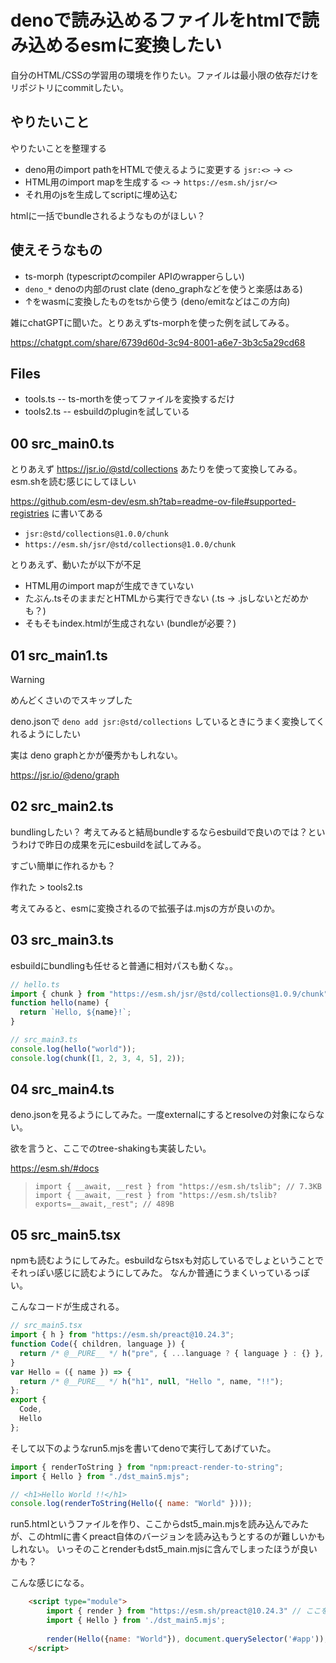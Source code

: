 # denoで読み込めるファイルをhtmlで読み込めるesmに変換したい

自分のHTML/CSSの学習用の環境を作りたい。ファイルは最小限の依存だけをリポジトリにcommitしたい。

## やりたいこと

やりたいことを整理する

- deno用のimport pathをHTMLで使えるように変更する `jsr:<>` -> `<>`
- HTML用のimport mapを生成する `<>` -> `https://esm.sh/jsr/<>`
- それ用のjsを生成してscriptに埋め込む

htmlに一括でbundleされるようなものがほしい？

## 使えそうなもの

- ts-morph (typescriptのcompiler APIのwrapperらしい)
- `deno_*` denoの内部のrust clate (deno_graphなどを使うと楽感はある)
- ↑をwasmに変換したものをtsから使う (deno/emitなどはこの方向)

雑にchatGPTに聞いた。とりあえずts-morphを使った例を試してみる。

https://chatgpt.com/share/6739d60d-3c94-8001-a6e7-3b3c5a29cd68

## Files

- tools.ts -- ts-morthを使ってファイルを変換するだけ
- tools2.ts -- esbuildのpluginを試している

## 00 src_main0.ts

とりあえず https://jsr.io/@std/collections あたりを使って変換してみる。
esm.shを読む感じにしてほしい

https://github.com/esm-dev/esm.sh?tab=readme-ov-file#supported-registries に書いてある

- `jsr:@std/collections@1.0.0/chunk`
- `https://esm.sh/jsr/@std/collections@1.0.0/chunk`

とりあえず、動いたが以下が不足

- HTML用のimport mapが生成できていない
- たぶん.tsそのままだとHTMLから実行できない (.ts -> .jsしないとだめかも？)
- そもそもindex.htmlが生成されない (bundleが必要？)

## 01 src_main1.ts

>[!WARNING]
> めんどくさいのでスキップした

deno.jsonで `deno add jsr:@std/collections` しているときにうまく変換してくれるようにしたい

実は deno graphとかが優秀かもしれない。

https://jsr.io/@deno/graph

## 02 src_main2.ts

bundlingしたい？
考えてみると結局bundleするならesbuildで良いのでは？というわけで昨日の成果を元にesbuildを試してみる。

すごい簡単に作れるかも？

作れた > tools2.ts

考えてみると、esmに変換されるので拡張子は.mjsの方が良いのか。

## 03 src_main3.ts

esbuildにbundlingも任せると普通に相対パスも動くな。。

```js
// hello.ts
import { chunk } from "https://esm.sh/jsr/@std/collections@1.0.9/chunk";
function hello(name) {
  return `Hello, ${name}!`;
}

// src_main3.ts
console.log(hello("world"));
console.log(chunk([1, 2, 3, 4, 5], 2));
```

## 04 src_main4.ts

deno.jsonを見るようにしてみた。一度externalにするとresolveの対象にならない。

欲を言うと、ここでのtree-shakingも実装したい。

https://esm.sh/#docs

> ```
> import { __await, __rest } from "https://esm.sh/tslib"; // 7.3KB
> import { __await, __rest } from "https://esm.sh/tslib?exports=__await,_rest"; // 489B
> ```

## 05 src_main5.tsx

npmも読むようにしてみた。esbuildならtsxも対応しているでしょということでそれっぽい感じに読むようにしてみた。
なんか普通にうまくいっているっぽい。

こんなコードが生成される。

```js
// src_main5.tsx
import { h } from "https://esm.sh/preact@10.24.3";
function Code({ children, language }) {
  return /* @__PURE__ */ h("pre", { ...language ? { language } : {} }, children);
}
var Hello = ({ name }) => {
  return /* @__PURE__ */ h("h1", null, "Hello ", name, "!!");
};
export {
  Code,
  Hello
};
```

そして以下のようなrun5.mjsを書いてdenoで実行してあげていた。

```js
import { renderToString } from "npm:preact-render-to-string";
import { Hello } from "./dst_main5.mjs";

// <h1>Hello World !!</h1>
console.log(renderToString(Hello({ name: "World" })));
```

run5.htmlというファイルを作り、ここからdst5_main.mjsを読み込んでみたが、このhtmlに書くpreact自体のバージョンを読み込もうとするのが難しいかもしれない。
いっそのことrenderもdst5_main.mjsに含んでしまったほうが良いかも？

こんな感じになる。

```html
    <script type="module">
        import { render } from "https://esm.sh/preact@10.24.3" // ここを揃える必要があるのが難しいかも？
        import { Hello } from './dst_main5.mjs';
    
        render(Hello({name: "World"}), document.querySelector('#app'));
    </script>
```